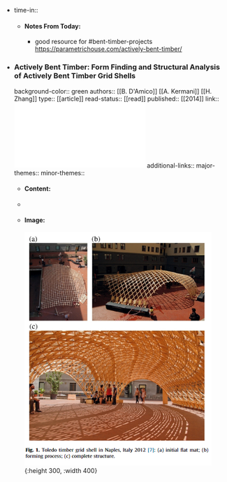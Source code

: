 - time-in::
	- #### Notes From Today:
		- good resource for #bent-timber-projects
		  https://parametrichouse.com/actively-bent-timber/
- ### Actively Bent Timber: Form Finding and Structural Analysis of Actively Bent Timber Grid Shells
  background-color:: green
  authors:: [[B. D'Amico]] [[A. Kermani]] [[H. Zhang]]
  type:: [[article]]
  read-status:: [[read]]
  published:: [[2014]] 
  link:: ![1-s2.0-S014102961400580X-main.pdf](../assets/1-s2.0-S014102961400580X-main_1688052884394_0.pdf)
  additional-links::
  major-themes::
  minor-themes::
	- #### Content:
	-
	- #### Image:
	  ![image.png](../assets/image_1688052916622_0.png){:height 300, :width 400}